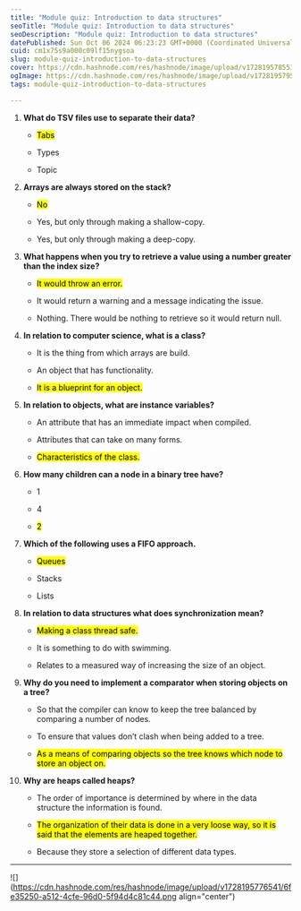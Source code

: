 ```yaml
---
title: "Module quiz: Introduction to data structures"
seoTitle: "Module quiz: Introduction to data structures"
seoDescription: "Module quiz: Introduction to data structures"
datePublished: Sun Oct 06 2024 06:23:23 GMT+0000 (Coordinated Universal Time)
cuid: cm1x75s9a000c09lf15nygsoa
slug: module-quiz-introduction-to-data-structures
cover: https://cdn.hashnode.com/res/hashnode/image/upload/v1728195785537/630c58cc-b387-471c-8b23-28c33e6c4d32.png
ogImage: https://cdn.hashnode.com/res/hashnode/image/upload/v1728195795241/f3b7e00a-b4ab-4ad9-b102-e8c611fc16a6.png
tags: module-quiz-introduction-to-data-structures

---
```


1. **What do TSV files use to separate their data?**
    
    * <mark>Tabs</mark>
        
    * Types
        
    * Topic
        
2. **Arrays are always stored on the stack?**
    
    * <mark>No</mark>
        
    * Yes, but only through making a shallow-copy.
        
    * Yes, but only through making a deep-copy.
        
3. **What happens when you try to retrieve a value using a number greater than the index size?**
    
    * <mark>It would throw an error.</mark>
        
    * It would return a warning and a message indicating the issue.
        
    * Nothing. There would be nothing to retrieve so it would return null.
        
4. **In relation to computer science, what is a class?**
    
    * It is the thing from which arrays are build.
        
    * An object that has functionality.
        
    * <mark>It is a blueprint for an object.</mark>
        
5. **In relation to objects, what are instance variables?**
    
    * An attribute that has an immediate impact when compiled.
        
    * Attributes that can take on many forms.
        
    * <mark>Characteristics of the class.</mark>
        
6. **How many children can a node in a binary tree have?**
    
    * 1
        
    * 4
        
    * <mark>2</mark>
        
7. **Which of the following uses a FIFO approach.**
    
    * <mark>Queues</mark>
        
    * Stacks
        
    * Lists
        
8. **In relation to data structures what does synchronization mean?**
    
    * <mark>Making a class thread safe.</mark>
        
    * It is something to do with swimming.
        
    * Relates to a measured way of increasing the size of an object.
        
9. **Why do you need to implement a comparator when storing objects on a tree?**
    
    * So that the compiler can know to keep the tree balanced by comparing a number of nodes.
        
    * To ensure that values don’t clash when being added to a tree.
        
    * <mark>As a means of comparing objects so the tree knows which node to store an object on.</mark>
        
10. **Why are heaps called heaps?**
    
    * The order of importance is determined by where in the data structure the information is found.
        
    * <mark>The organization of their data is done in a very loose way, so it is said that the elements are heaped together.</mark>
        
    * Because they store a selection of different data types.
        

---

![](https://cdn.hashnode.com/res/hashnode/image/upload/v1728195776541/6fe35250-a512-4cfe-96d0-5f94d4c81c44.png align="center")